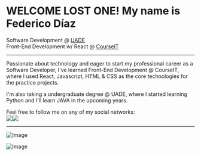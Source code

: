 # WELCOME LOST ONE! My name is Federico Díaz

Software Development @ [UADE](https://uade.edu.ar/)  
Front-End Development w/ React @ [CourseIT](https://courseit.com.ar/)
  
---
Passionate about technology and eager to start my professional career as a Software Developer, I've learned Front-End Development @ CourseIT, where I used React, Javascript, HTML & CSS as the core technologies for the practice projects.  
  
I'm also taking a undergraduate degree @ UADE, where I started learning Python and I'll learn JAVA in the upcoming years.  
  
Feel free to follow me on any of my social networks:  
[<img src="https://i.ibb.co/B2rgR2N/3848290321556105338-32.png">](https://twitter.com/fdgerstner)[<img src="https://i.ibb.co/bBhgJCX/15792152941556105325-32.png">](https://www.linkedin.com/in/federicodiazgerstner/)

---

![Image](https://github-readme-stats.vercel.app/api?username=fdgerstner&show_icons=true)

![Image](https://i.ibb.co/BCPrtcB/carbon.png)
